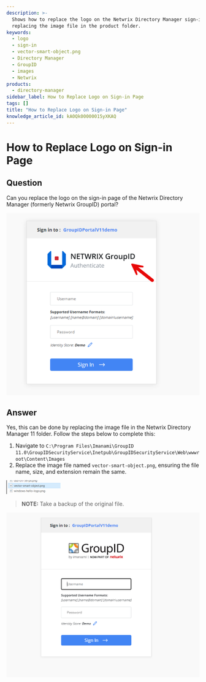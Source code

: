```yaml
---
description: >-
  Shows how to replace the logo on the Netwrix Directory Manager sign-in page by
  replacing the image file in the product folder.
keywords:
  - logo
  - sign-in
  - vector-smart-object.png
  - Directory Manager
  - GroupID
  - images
  - Netwrix
products:
  - directory-manager
sidebar_label: How to Replace Logo on Sign-in Page
tags: []
title: "How to Replace Logo on Sign-in Page"
knowledge_article_id: kA0Qk00000015yXKAQ
---
```


# How to Replace Logo on Sign-in Page

## Question

Can you replace the logo on the sign-in page of the Netwrix Directory Manager (formerly Netwrix GroupID) portal?

![Sign-in Page Screenshot](images/ka0Qk000000DGa1_0EMQk000004nK9l.png)

## Answer

Yes, this can be done by replacing the image file in the Netwrix Directory Manager 11 folder. Follow the steps below to complete this:

1. Navigate to `C:\Program Files\Imanami\GroupID 11.0\GroupIDSecurityService\Inetpub\GroupIDSecurityService\Web\wwwroot\Content\Images`
2. Replace the image file named `vector-smart-object.png`, ensuring the file name, size, and extension remain the same.

![Replacement Image Screenshot](images/ka0Qk000000DGa1_0EMQk000004nK9m.png)

> **NOTE:** Take a backup of the original file.

![Final Result Screenshot](images/ka0Qk000000DGa1_0EMQk000004nK9n.png)
